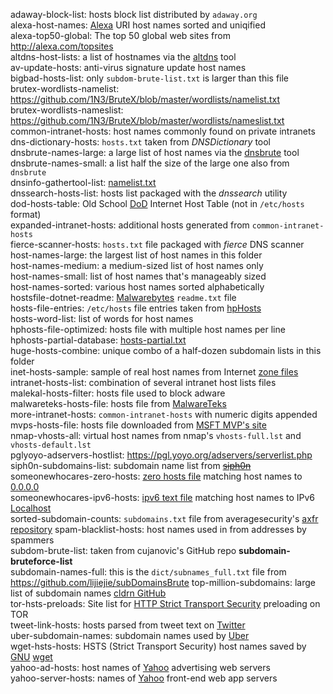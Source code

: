 adaway-block-list: hosts block list distributed by `adaway.org`  
alexa-host-names: [Alexa](https://www.alexa.com/) URI host names sorted and uniqified   
alexa-top50-global: The top 50 global web sites from <http://alexa.com/topsites>  
altdns-host-lists: a list of hostnames via the [altdns](https://github.com/infosec-au/altdns "Subdomain discovery through alterations and permutations") tool    
av-update-hosts: anti-virus signature update host names  
bigbad-hosts-list: only `subdom-brute-list.txt` is larger than this file  
brutex-wordlists-namelist: <https://github.com/1N3/BruteX/blob/master/wordlists/namelist.txt>  
brutex-wordlists-nameslist: <https://github.com/1N3/BruteX/blob/master/wordlists/nameslist.txt>  
common-intranet-hosts: host names commonly found on private intranets  
dns-dictionary-hosts: `hosts.txt` taken from *DNSDictionary* tool  
dnsbrute-names-large: a large list of host names via the [dnsbrute](https://github.com/d4rkcat/dnsbrute "Multi-threaded DNS bruteforcing") tool    
dnsbrute-names-small: a list half the size of the large one also from `dnsbrute`  
dnsinfo-gathertool-list: [namelist.txt](https://raw.githubusercontent.com/crimefire/dns-information-gathering-tool/master/DNS%20Tool%20source%202/namelist.txt "namelist.txt")  
dnssearch-hosts-list: hosts list packaged with the *dnssearch* utility  
dod-hosts-table: Old School [DoD](https://www.defense.gov/ "U.S. Department of Defense") Internet Host Table (not in `/etc/hosts` format)  
expanded-intranet-hosts: additional hosts generated from `common-intranet-hosts`  
fierce-scanner-hosts: `hosts.txt` file packaged with *fierce* DNS scanner  
host-names-large: the largest list of host names in this folder  
host-names-medium: a medium-sized list of host names only  
host-names-small: list of host names that's manageably sized  
host-names-sorted: various host names sorted alphabetically  
hostsfile-dotnet-readme: [Malwarebytes](http://hosts-file.net) `readme.txt` file  
hosts-file-entries: `/etc/hosts` file entries taken from [hpHosts](http://hosts-file.net)  
hosts-word-list: list of words for host names    
hphosts-file-optimized: hosts file with multiple host names per line  
hphosts-partial-database: [hosts-partial.txt](https://hosts-file.net/hphosts-partial.txt)  
huge-hosts-combine: unique combo of a half-dozen subdomain lists in this folder   
inet-hosts-sample: sample of real host names from Internet [zone files](https://en.wikipedia.org/wiki/Zone_file)  
intranet-hosts-list: combination of several intranet host lists files   
malekal-hosts-filter: hosts file used to block adware  
malwareteks-hosts-file: hosts file from [MalwareTeks](http://malwareteks.com)  
more-intranet-hosts: `common-intranet-hosts` with numeric digits appended  
mvps-hosts-file: hosts file downloaded from [MSFT MVP's site](http://mvps.org)  
nmap-vhosts-all: virtual host names from nmap's `vhosts-full.lst` and `vhosts-default.lst`  
pglyoyo-adservers-hostlist: <https://pgl.yoyo.org/adservers/serverlist.php>  
siph0n-subdomains-list: subdomain name list from [~~siph0n~~](http://siph0n.net)  
someonewhocares-zero-hosts: [zero hosts file](http://someonewhocares.org/hosts/zero/) matching host names to [0.0.0.0](https://en.wikipedia.org/wiki/0.0.0.0)   
someonewhocares-ipv6-hosts: [ipv6 text file](http://someonewhocares.org/hosts/ipv6/) matching host names to IPv6 [Localhost](https://en.wikipedia.org/wiki/Localhost)  
sorted-subdomain-counts: `subdomains.txt` file from averagesecurity's [axfr repository](https://github.com/averagesecurityguy/axfr "securityguy/axfr")
spam-blacklist-hosts: host names used in from addresses by spammers  
subdom-brute-list: taken from cujanovic's GitHub repo __subdomain-bruteforce-list__  
subdomain-names-full: this is the `dict/subnames_full.txt` file from <https://github.com/lijiejie/subDomainsBrute>
top-million-subdomains: large list of subdomain names [cldrn GitHub](https://github.com/cldrn/pentesting)  
tor-hsts-preloads: Site list for [HTTP Strict Transport Security](https://www.owasp.org/index.php/HTTP_Strict_Transport_Security_Cheat_Sheet) preloading on TOR  
tweet-link-hosts: hosts parsed from tweet text on [Twitter](https://twitter.com)  
uber-subdomain-names: subdomain names used by [Uber](https://uber.com)  
wget-hsts-hosts: HSTS (Strict Transport Security) host names saved by [GNU](https://www.gnu.org "GNU's Not UNIX!") [wget](https://www.gnu.org/software/wget "a free software package for retrieving files with the most widely-used Internet protocols")  
yahoo-ad-hosts: host names of [Yahoo](http://yahoo.com) advertising web servers  
yahoo-server-hosts: names of [Yahoo](http://yahoo.com) front-end web app servers  
